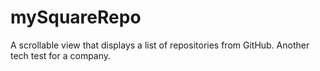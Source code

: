 # mySquareRepo
A scrollable view that displays a list of repositories from GitHub. Another tech test for a company.

